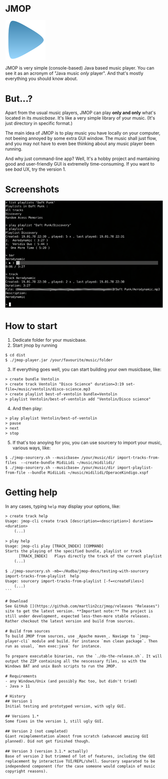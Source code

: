 # JMOP

 ![logo](graphics/logo.svg) 

JMOP is very simple (console-based) Java based music player. You can see it as an acronym of "Java music _only_ player". And that's mostly everything you should know about.

# But...?

Apart from the usual music players, JMOP can play **only and only** what's located in its _musicbase_. It's like a very simple library of your music. (It's just directory in specific format.)

The main idea of JMOP is to play music you have locally on your computer, not beeing annoyed by some extra GUI window. The music shall just flow, and you may not have to even bee thinking about any music player been running.

And why just command-line app? Well, It's a hobby project and mantaining good and user-friendly GUI is extremelly time-consuming. If you want to see _bad_ UX, try the version 1.

# Screenshots
![Working with JMOP](screens/jmop-cli.png) 
 
# How to start
1. Dedicate folder for your musicbase.
2. Start jmop by running
````
$ cd dist
$ ./jmop-player.jar /your/favourite/music/folder
````
3. If everything goes well, you can start building your own musicbase, like:
````
> create bundle Ventolin
> create track Ventolin "Disco Science" duration=3:19 set-file=/music/ventolin/disco-science.mp3
> create playlist best-of-ventolin bundle=Ventolin
> playlist Ventolin/best-of-ventolin add "Ventolin/Disco science"
````
4. And then play:
````
> play playlist Ventolin/best-of-ventolin
> pause
> next
> stop
````
5. If that's too anoying for you, you can use sourcery to import your music, various ways, like:
````
$ ./jmop-sourcery.sh --musicbase= /your/music/dir import-tracks-from-files  --create-bundle MidiLidi ~/music/midilidi/
$ ./jmop-sourcery.sh --musicbase= /your/music/dir import-playlist-from-file --bundle MidiLidi ~/music/midilidi/OperaceKindigo.xspf
````

# Getting help
In any cases, typing `help` may display your options, like:
````
> create track help
Usage: jmop-cli create track [description=<description>] duration=<duration>
	(...)

> play help
Usage: jmop-cli play [TRACK_INDEX] [COMMAND]
Starts the playing of the specified bundle, playlist or track
      [TRACK_INDEX]   Plays directly the track of the current playlist
	(...)

$ ./jmop-sourcery.sh -mb=~/Hudba/jmop-devs/testing-with-sourcery import-tracks-from-playlist  help
Usage: sourcery import-tracks-from-playlist [-f=<createFiles>]
	(...)
```

# Download
See GitHub [](https://github.com/martlin2cz/jmop/releases "Releases") site to get the latest version. **Important note:** The project is still under development, expected less-then-more stable releases. Rather checkout the latest version and build from sources.

# Build from sources
To build JMOP from sources, use _Apache maven_. Naviage to `jmop-player-cli` module and build. For instance `mvn clean package`. Then run as usual, `mvn exec:java` for instance.

To prepare executable binaries, run the `./do-the-release.sh`. It will output the ZIP containing all the nescessary files, so with the Windows BAT and unix Bash scripts to run the JMOP.

# Requirements
- any Windows/Unix (and possibly Mac too, but didn't tried)
- Java > 11

# History
## Version 1
Initial testing and prototyped version, with ugly GUI.

## Versions 1.*
Some fixes in the version 1, still ugly GUI.

## Version 2 (not completed)
Giant reimplementation almost from scratch (advanced amazing GUI planned). Did not get finished though.

## Version 3 (version 3.1.* actually)
Base of version 2 but trimmed of lot of features, including the GUI replacement by interactive TUI/REPL/shell. Sourcery separated to be independend component (for the case someone would complain of music copyright reasons).





